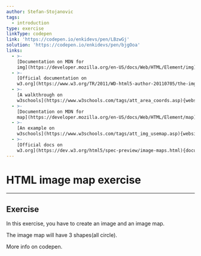 ```yaml
---
author: Stefan-Stojanovic
tags:
  - introduction
type: exercise
linkType: codepen
link: 'https://codepen.io/enkidevs/pen/LBzwGj'
solution: 'https://codepen.io/enkidevs/pen/bjgOoa'
links:
  - >-
    [Documentation on MDN for
    img](https://developer.mozilla.org/en-US/docs/Web/HTML/Element/img){documentation}
  - >-
    [Official documentation on
    w3.org](https://www.w3.org/TR/2011/WD-html5-author-20110705/the-img-element.html#dom-img-alt){documentation}
  - >-
    [A walkthrough on
    w3schools](https://www.w3schools.com/tags/att_area_coords.asp){website}
  - >-
    [Documentation on MDN for
    map](https://developer.mozilla.org/en-US/docs/Web/HTML/Element/map){documentation}
  - >-
    [An example on
    w3schools](https://www.w3schools.com/tags/att_img_usemap.asp){website}
  - >-
    [Official docs on
    w3.org](https://dev.w3.org/html5/spec-preview/image-maps.html){documentation}
---
```


# HTML image map exercise


---

## Exercise

In this exercise, you have to create an image and an image map.

The image map will have 3 shapes(all circle).

More info on codepen.
 
